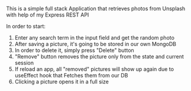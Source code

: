 This is a simple full stack Application that retrieves photos from Unsplash with help of my Express REST API

In order to start:

1. Enter any search term in the input field and get the random photo
2. After saving a picture, it's going to be stored in our own MongoDB
3. In order to delete it, simply press "Delete" button
4. "Remove" button removes the picture only from the state and current session
5. If reload an app, all "removed" pictures will show up again due to useEffect hook that Fetches them from our DB
6. Clicking a picture opens it in a full size
